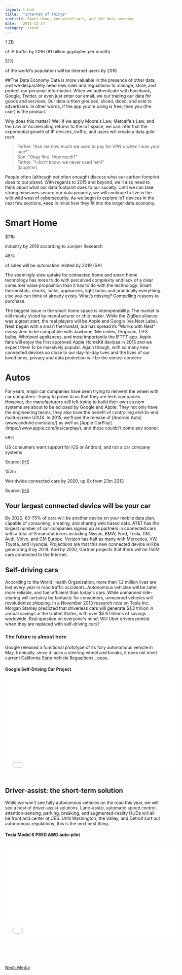 ```yaml
---
layout: trend
title:  "Internet of Things"
subtitle: Smart Home, connected cars, and the data economy
date:   2014-12-27
category: trend
---
```


<!-- ##The Zettabyte (ZB) era
####More tubes ;-) -->
<!-- 
- By 2018, there will be nearly four billion global Internet users (more than 51 percent of the world's population), up from 2.5 billion in 2013
- Annual global IP traffic will pass the zettabyte (1000 exabytes) threshold by the end of 2016, and will reach 1.6 zettabytes per year by 2018. In 2016, global IP traffic will reach 1.1 zettabytes per year or 91.3 exabytes (one billion gigabytes) per month, and by 2018, global IP traffic will reach 1.6 zettabytes per year or 131.9exabytes per month.
- Global IP traffic has increased 5x over the past 5 years, and will increase threefold over 3x 5years. Overall, IP traffic will grow at a compound annual growth rate (CAGR) of 21 percent from 2013 to 2018.
- 2 internet devices per capita by 2018
- Broadband speeds will nearly triple by 2018. By 2018, global fixed broadband speeds will reach 42 Mbps, upfrom 16 Mbps in 2013.
 -->
<div class="grid">
	<div class="col-1-2-xs">
        <div class="stat">
            <p class="stat-num">1 ZB</p>
            <p class="stat-text">of IP traffic by 2016 (91 billion gigabytes per month)</p>
            <!-- <div class="source pull-right">Source: <a href="http://www.autonews.com/article/20140110/OEM06/301109910/the-race-to-market-the-connected-car">Cisco VNI</a></div> -->
        </div>
	</div>
	<div class="col-1-2-xs">
        <div class="stat">
            <p class="stat-num">51%</p>
            <p class="stat-text">of the world's population will be Internet users by 2018 </p>
            <!-- <div class="source pull-right">Source: <a href="http://www.autonews.com/article/20140110/OEM06/301109910/the-race-to-market-the-connected-car">Cisco VNI</a></div> -->
        </div>
	</div>
</div>



##The Data Economy
Data is more valuable in the presence of other data, and we desparately need new rules and regualtions to manage, store, and protect our personal information. When we authenticate with Facebook, Google, Twitter, or even just enter our email, we our trading our data for goods and services. Our data is then grouped, sliced, diced, and sold to advertisers. In other words, if the app you're using is free, then you (the user) is the product.

Why does this matter? Well if we apply Moore's Law, Metcalfe's Law, and the Law of Accelerating returns to the IoT space, we can infer that the exponential growth of IP devices, traffic, and users will create a data gold rush. 

 >Father: "Ask me how much we used to pay for VPN's when I was your age?"   
 >Son: "Okay fine. How much?"   
 >Father: "I don't know, we never used 'em!"   
 [laughter]

People often (although not often enough) discuss what our carbon footprint does to our planet. With regards to 2015 and beyond, we'll also need to think about what our data footprint does to our society. Until we can take strong measures secure our data properly, we will continue to live in the wild wild west of cybersecurity. As we begin to explore IoT devices in the next few sections, keep in mind how they fit into the larger data economy. 

</div>
<div class="jumbo-inner jumbo--smart">
	<div class="container container-wide">
		<div class="jumbo-text vcenter">
			<h1 class="hero">Smart Home</h1>
		</div>
	</div>
</div>
<div class="container container-wide">
<div class="grid">
    <div class="col-1-2-xs">
        <div class="stat">
            <p class="stat-num">$71b</p>
            <p class="stat-text">industry by 2018 according to Juniper Research</p>
            <!-- <div class="source pull-right">Source: <a href="http://www.autonews.com/article/20140110/OEM06/301109910/the-race-to-market-the-connected-car">Cisco VNI</a></div> -->
        </div>
    </div>
    <div class="col-1-2-xs">
        <div class="stat">
            <p class="stat-num">48%</p>
            <p class="stat-text">of sales will be automation related by 2019 (SA)</p>
            <!-- <div class="source pull-right">Source: <a href="http://www.autonews.com/article/20140110/OEM06/301109910/the-race-to-market-the-connected-car">Cisco VNI</a></div> -->
        </div>
    </div>
</div>
<p>The seemingly slow uptake for connected home and smart home technology has more to do with perceived complexity and lack of a clear consumer value proposition than it has to do with the technology. Smart thermostats, clocks, locks, appliances, light bulbs and practically everything else you can think of already exists. What’s missing? Compelling reasons to purchase.</p>

<p>The biggest issue in the smart home space is interoperability. The market is still mostly siloed by manufacturer or chip maker. While the ZigBee alliance was a great start, the real players will be Apple and Google (via Nest Labs). Nest began with a smart thermostat, but has spread its “Works with Nest” ecosystem to be compatible with Jawbone, Mercedes, Dropcam, LIFX bulbs, Whirlpool appliances, and most importantly the IFTTT app. Apple fans will enjoy the first approved Apple HomeKit devices in 2015 and we expect them to be massively popular. Again though, with so many new connected devices so close to our day-to-day lives and the lives of our loved ones, privacy and data protection will be the utmost concern.</p>
</div>
<div class="jumbo-inner jumbo--autos">
	<div class="container container-wide">
		<div class="jumbo-text vcenter">
			<h1 class="hero">Autos</h1>
		</div>
	</div>
</div>
<div class="container container-wide">
<p>For years, major car companies have been trying to reinvent the wheel with car computers--trying to prove to us that they are tech companies. However, the manufacturers still left trying to build their own custom systems are about to be eclipsed by Google and Apple. They not only have the engineering teams, they also have the benefit of controlling end-to-end multi-screen UI/UX. In 2015, we'll see the release of [Android Auto](www.android.com/auto/) as well as [Apple CarPlay](https://www.apple.com/ios/carplay/), and these couldn't come any sooner.</p>
<div class="grid">
	<div class="col-1-2-xs">
        <div class="stat">
            <p class="stat-num">58%</p>
            <p class="stat-text">US consumers want support for iOS or Android, and not a car company systems</p>
            <div class="source pull-right">Source: <a href="http://www.autonews.com/article/20140110/OEM06/301109910/the-race-to-market-the-connected-car">IHS</a></div>
        </div>
	</div>
	<div class="col-1-2-xs">
        <div class="stat">
            <p class="stat-num">152m</p>
            <p class="stat-text">Worldwide connected cars by 2020, up 6x from 23m 2013</p>
            <div class="source pull-right">Source: <a href="http://www.autonews.com/article/20140110/OEM06/301109910/the-race-to-market-the-connected-car">IHS</a></div>
        </div>
	</div>
</div>
<h2>Your largest connected device will be your car</h2>
<p>By 2020, 60-75% of cars will be another device on your mobile data plan, capable of consuming, creating, and sharing web based data.  AT&T has the largest number of car companies signed up as partners in connected cars with a total of 8 manufacturers including Nissan, BMW, Ford, Tesla, GM, Audi, Volvo, and GM Europe.  Verizon has half as many with Mercedes, VW, Toyota, and Hyundai.  Projections are that this new connected device will be generating B by 2018.  And by 2020, Gartner projects that there will be 150M cars connected to the Internet.</p>

<h2>Self-driving cars</h2>
<p>According to the World Health Organization, more than 1.2 million lives are lost every year in road traffic accidents. Autonomous vehicles will be safer, more reliable, and fuel efficient than today's cars. While unmanned ride-sharing will certainly be fantastic for consumers, unmanned vehicles will revolutionize shipping. In a November 2013 research note on Tesla Inc. Morgan Stanley predicted that driverless cars will generate $1.3 trillion in annual savings in the United States, with over $5.6 trillions of savings worldwide. Real question on everyone's mind: Will Uber drivers protest when they are replaced with self-driving cars? </p>

<h3>The future is almost here</h3>
<p>Google released a functional prototype of its fully autonomous vehicle in May. Ironically, since it lacks a steering wheel and breaks, it does not meet current California State Vehicle Regualtions...oops. 
</p>

<h4>Google Self-Driving Car Project</h4>
<div class="embed-responsive embed-responsive-16by9" style="margin:0 0 40px 0;">
<iframe class="embed-resposive-item" width="560" height="315" src="//www.youtube.com/embed/CqSDWoAhvLU" frameborder="0" allowfullscreen></iframe>
</div>

<h2>Driver-assist: the short-term solution</h2>
<p>While we won't see fully autonomous vehicles on the road this year, we will see a host of driver-assist solutions. Lane-assist, automatic speed control, attention-sensing, parking, breaking, and augmented-reality HUDs will all be front and center at CES. Until Washington, the Valley, and Detroit sort out autonomous regulations, this is the next best thing.</p>

<h4>Tesla Model S P85D AWD auto-pilot</h4>
<div class="embed-responsive embed-responsive-16by9" style="margin:0 0 80px 0;">
<iframe class="embed-resposive-item" width="560" height="315" src="//www.youtube.com/embed/7quu551ehc0" frameborder="0" allowfullscreen></iframe>
</div>
<a href="/trend/2014/12/28/wearables/" style="margin:40px 0;" class="btn btn-primary">Next: Media</a>


